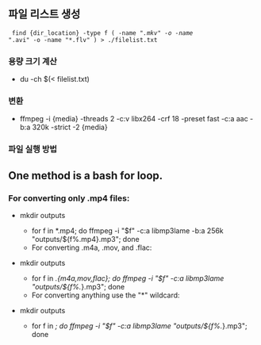 
## 파일 리스트 생성
<code> find {dir_location} -type f \( -name "*.mkv" -o -name "*.avi" -o -name "*.flv" \) > ./filelist.txt </code>
### 용량 크기 계산
-  du -ch $(< filelist.txt)
### 변환
- ffmpeg -i {media} -threads 2 -c:v libx264 -crf 18 -preset fast -c:a aac -b:a 320k -strict -2 {media}

### 파일 실행 방법 

## One method is a bash for loop.


### For converting only .mp4 files:

- mkdir outputs
  - for f in *.mp4; do ffmpeg -i "$f" -c:a libmp3lame -b:a 256k "outputs/${f%.mp4}.mp3"; done
  - For converting .m4a, .mov, and .flac:

- mkdir outputs
  - for f in *.{m4a,mov,flac}; do ffmpeg -i "$f" -c:a libmp3lame "outputs/${f%.*}.mp3"; done
  - For converting anything use the "*" wildcard:

- mkdir outputs
  - for f in *; do ffmpeg -i "$f" -c:a libmp3lame "outputs/${f%.*}.mp3"; done



